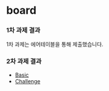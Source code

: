 # board

### 1차 과제 결과
1차 과제는 에어테이블을 통해 제출했습니다.

### 2차 과제 결과
* [Basic](https://github.com/leeseowoo/spring-boot-mission/tree/main/mission2/basic "API Test")
* [Challenge](https://github.com/leeseowoo/spring-boot-mission/tree/main/mission2/challenge "API Test")
